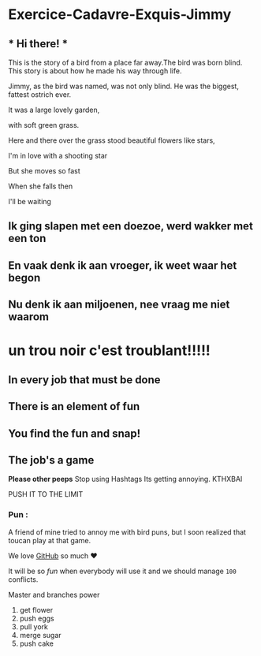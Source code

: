 # Exercice-Cadavre-Exquis-Jimmy

## * Hi there! *

This is the story of a bird from a place far away.The bird was born blind. This story is about how he made his way through life.

Jimmy, as the bird was named, was not only blind. He was the biggest, fattest ostrich ever.

It was a large lovely garden,

with soft green grass.

 Here and there over the grass stood beautiful flowers like stars,

 I'm in love with a shooting star

But she moves so fast

When she falls then

I'll be waiting

## Ik ging slapen met een doezoe, werd wakker met een ton
## En vaak denk ik aan vroeger, ik weet waar het begon
## Nu denk ik aan miljoenen, nee vraag me niet waarom


# un trou noir c'est troublant!!!!!

## In every job that must be done
## There is an element of fun
## You find the fun and snap!
## **The job's a game**

**Please other peeps** Stop using Hashtags
Its getting annoying. KTHXBAI


PUSH IT TO THE LIMIT


### Pun :

A friend of mine tried to annoy me with bird puns, but I soon realized that toucan play at that game.


We love [GitHub](https://github.com) so much :heart:

It will be so *fun* when everybody will use it and we should manage `100` conflicts.

Master and branches power

1. get flower 
1. push eggs
1. pull york
1. merge sugar
1. push cake 
